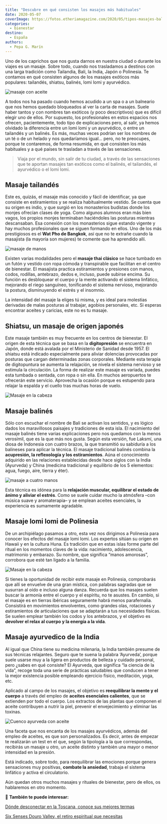 ```yaml
---
title: "Descubre en qué consisten los masajes más habituales"
date: 2020-05-07
coverImage: https://fotos.etheriamagazine.com/2020/05/tipos-masajes-balines.jpg
categories: 
  - bienestar
destino: 
  - España
authors: 
  - Pepa G. Marín
---
```


Uno de los caprichos que nos gusta darnos en nuestra ciudad o durante los viajes es un 
masaje. Sobre todo, cuando nos trasladamos a destinos con una larga tradición como 
Tailandia, Bali, la India, Japón o Polinesia. Te contamos en qué consisten algunos de 
los masajes exóticos más populares: tailandés, shiatsu, balinés, lomi lomi y ayurvédico. 

![masaje con aceite](https://fotos.etheriamagazine.com/2020/05/tipos-masajes-balines.jpg "En algunos masajes el aceite es fundamental. © Alan Caishan")

A todos nos ha pasado cuando hemos acudido a un spa o a un balneario que nos hemos 
quedado bloqueados al ver la carta de masajes. Suele haber tantos y con nombres tan 
exóticos (y poco descriptivos) que es difícil elegir uno de ellos. Por supuesto, los 
profesionales en estos espacios nos ofrecen, pacientemente, todo tipo de explicaciones 
pero, al salir, ya hemos olvidado la diferencia entre un lomi lomi y un ayurvédico, o 
entre un tailandés y un balinés. Es más, muchas veces podrían ser los nombres de un té o 
de un helado y nos quedaríamos igual... pero, no te preocupes, porque te contaremos, de 
forma resumida, en qué consisten los más habituales y a qué países te trasladan a través 
de las sensaciones. 

> Viaja por el mundo, sin salir de tu ciudad, a través de las sensaciones que te aportan 
> masajes tan exóticos como el balinés, el tailandés, el ayurvédico o el lomi lomi. 

## Masaje tailandés

Este es, quizás, el masaje más conocido y fácil de identificar, ya que consiste en 
estiramientos y se realiza habitualmente vestido. Se cuenta que su origen es indio, y 
que surgió en los monasterios budistas donde los monjes ofrecían clases de yoga. Como 
algunos alumnos eran más bien vagos, los propios monjes terminaban haciéndoles las 
posturas mientras descansaban. Esa conexión con los monasterios sigue estando vigente y 
hay muchos profesionales que se siguen formando en ellos. Uno de los más prestigiosos es 
el **Wat Pho de Bangkok**, así que no te extrañe cuando la masajista (la mayoría son 
mujeres) te comente que ha aprendido allí. 

![masaje de manos](https://fotos.etheriamagazine.com/2020/05/como-es-masaje-tailandes.jpg "El masaje tailandés se suele dar vestido con ropa transpirable.")

Existen varias modalidades pero el **masaje thai clásico** se hace tumbado en un futón y 
vestido con ropa cómoda y transpirable que facilitan en el centro de bienestar. El 
masajista practica estiramientos y presiones con manos, codos, rodillas, antebrazo, 
dedos e, incluso, puede subirse encima. Su función es desbloquear el cuerpo y la mente 
activando el sistema linfático, mejorando el riego sanguíneo, tonificando el sistema 
nervioso, mejorando la postura, disminuyendo el estrés y el insomnio. 

La intensidad del masaje la eliges tú misma, y es ideal para molestias derivadas de 
malas posturas al trabajar, agobios personales, etc. Si esperas encontrar aceites y 
caricias, este no es tu masaje. 

## Shiatsu, un masaje de origen japonés

Este masaje también es muy frecuente en los centros de bienestar. El origen de esta 
técnica que se basa en la **digitopresión** se encuentra en Japón, donde está avalada 
por el Ministerio de Sanidad desde 1957. El shiatsu está indicado especialmente para 
aliviar dolencias provocadas por posturas que cargan determinadas zonas corporales. 
Mediante esta terapia de digitopuntura se aumenta la relajación, se nivela el sistema 
nervioso y se estimula la circulación. La forma de realizar este masaje es variada, 
puedes esta tumbada o sentada, con ropa o sin ella. En muchos aeropuertos te ofrecerán 
este servicio. Aprovecha la ocasión porque es estupendo para relajar la espalda y el 
cuello tras muchas horas de vuelo. 

![Masaje en la cabeza](https://fotos.etheriamagazine.com/2020/05/masaje-shiatsu.jpg "El shiatsu se puede hacer sentado o tumbado en un futón.")

## Masaje balinés

Sólo con escuchar el nombre de Bali se activan los sentidos, y es lógico dados los 
maravillosos paisajes y tradiciones de esta isla. El nacimiento del masaje balinés tiene 
varias explicaciones pero nos quedamos con la menos verosímil, que es la que más nos 
gusta. Según esta versión, fue Laksmí, una diosa de Indonesia con cuatro brazos, la que 
transmitió su sabiduría a los balineses para aplicar la técnica. El masaje tradicional 
balinés combina la **acupresión, la reflexología y los estiramientos**. Aúna el 
conocimiento adquirido en las relaciones establecidas desde hace siglos con la India 
(Ayurveda) y China (medicina tradicional y equilibrio de los 5 elementos: agua, fuego, 
aire, tierra y éter). 

![masaje a cuatro manos](https://fotos.etheriamagazine.com/2020/05/masaje-balines.jpg "Masaje balinés, perfecto para armonizar cuerpo y mente.")

Esta técnica es idónea para la **relajación muscular, equilibrar el estado de ánimo y 
aliviar el estrés**. Como se suele cuidar mucho la atmósfera –con música suave y 
aromaterapia– y se emplean aceites esenciales, la experiencia es sumamente agradable. 

## Masaje lomi lomi de Polinesia

De un archipiélago pasamos a otro, esta vez nos dirigimos a Polinesia para conocer los 
efectos del masaje lomi lomi. Los expertos sitúan su origen en Hawaii y en la cultura 
Huna. Es tradición que en estas islas forme parte del ritual en los momentos claves de 
la vida: nacimiento, adolescencia, matrimonio y embarazo. Su nombre, que significa 
“manos amorosas”, corrobora que esté tan ligado a la familia. 

![Masaje en la cabeza](https://fotos.etheriamagazine.com/2020/05/masaje-lomi-lomi.jpg "El masaje Lomi Lomi era una técnica que se aplicaba en familia.")

Si tienes la oportunidad de recibir este masaje en Polinesia, comprobarás que allí se 
envuelve de una gran mística, con palabras sagradas que se susurran al oído e incluso 
alguna danza. Recuerda que los masajes suelen buscar la armonía entre el cuerpo y el 
espíritu, no te asustes. En cambio, si el masaje es en tierras ibéricas seguramente 
habrá menos parafernalia. Consistirá en movimientos envolventes, como grandes olas, 
rotaciones y estiramientos de articulaciones que se adaptarán a tus necesidades físicas. 
Se suelen emplear también los codos y los antebrazos, y el objetivo es **devolver el 
relax al cuerpo y la energía a la vida**. 

## Masaje ayurvedico de la India

Al igual que China tiene su medicina milenaria, la India también presume de sus técnicas 
relajantes. Seguro que te suena la palabra ‘Ayurveda’, porque suele usarse muy a la 
ligera en productos de belleza y cuidado personal, pero ¿sabes en qué consiste? El 
Ayurveda, que significa “la ciencia de la vida”, recoge toda una serie de prácticas 
saludables que conducen a tener la mejor existencia posible empleando ejercicio físico, 
meditación, yoga, etc. 

Aplicado al campo de los masajes, el objetivo es **reequilibrar la mente y el cuerpo** a 
través del empleo de **aceites esenciales calientes**, que se extienden por todo el 
cuerpo. Los extractos de las plantas que componen el aceite contribuyen a nutrir la 
piel, prevenir el envejecimiento y eliminar las toxinas. 

![Cuenco ayurveda con aceite](https://fotos.etheriamagazine.com/2020/05/masaje-ayurveda.jpg "Esos finos hilos de aceite del masaje ayurvédico producen una relajante sensación.")

Una faceta que nos encanta de los masajes ayurvédicos, además del empleo de aceites, es 
que son personalizados. Es decir, antes de empezar te realizarán un test en el que, 
según la tipología a la que correspondas, recibirás un masaje u otro, un aceite distinto 
y también una mayor o menor intensidad en la presión. 

Está indicado, sobre todo, para reequilibrar las emociones porque genera sensaciones muy 
positivas, **combate la ansiedad**, trabaja el sistema linfático y activa el 
circulatorio. 

Aún quedan otros muchos masajes y rituales de bienestar, pero de ellos, os hablaremos en 
otro momento. 

📌 **También te puede interesar:** 

[Dónde desconectar en la Toscana, conoce sus mejores 
termas](https://etheriamagazine.com/2022/11/03/turismo-termal-toscana-italia/) 

[Six Senses Douro Valley, el retiro espiritual que 
necesitas](https://etheriamagazine.com/2022/11/04/retiro-espiritual-six-senses-douro-valley/)
